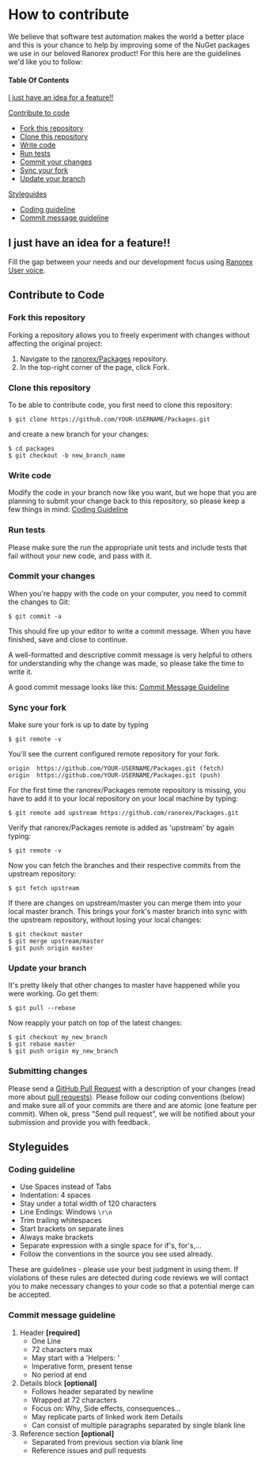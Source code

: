 # How to contribute

We believe that software test automation makes the world a better place and this is your chance to help by improving some of the NuGet packages we use in our beloved Ranorex product! For this here are the guidelines we'd like you to follow:

#### Table Of Contents

[I just have an idea for a feature!!](#i-just-have-an-idea-for-a-feature!!)

[Contribute to code](#contribute-to-code)
  * [Fork this repository](#fork-this-repository)
  * [Clone this repository](#clone-this-repository)
  * [Write code](#write-code)
  * [Run tests](#run-tests)
  * [Commit your changes](#commit-your-changes)
  * [Sync your fork](#sync-your-fork)
  * [Update your branch](#update-your-branch)

[Styleguides](#styleguides)
  * [Coding guideline](#coding-guideline)
  * [Commit message guideline](#commit-message-guideline)

## I just have an idea for a feature!!

Fill the gap between your needs and our development focus using [Ranorex User voice](https://www.ranorex.com/uservoice.html).

## Contribute to Code

### Fork this repository

Forking a repository allows you to freely experiment with changes without affecting the original project:

1. Navigate to the [ranorex/Packages](https://github.com/ranorex/Packages) repository.
2. In the top-right corner of the page, click Fork.

### Clone this repository

To be able to contribute code, you first need to clone this repository:
    
    $ git clone https://github.com/YOUR-USERNAME/Packages.git

and create a new branch for your changes:

    $ cd packages
    $ git checkout -b new_branch_name

### Write code

Modify the code in your branch now like you want, but we hope that you are planning to submit your change back to this repository, so please keep a few things in mind: [Coding Guideline](#coding-guideline)

### Run tests

Please make sure the run the appropriate unit tests and include tests that fail without your new code, and pass with it.

### Commit your changes

When you're happy with the code on your computer, you need to commit the changes to Git:

    $ git commit -a

This should fire up your editor to write a commit message. When you have finished, save and close to continue.

A well-formatted and descriptive commit message is very helpful to others for understanding why the change was made, so please take the time to write it.

A good commit message looks like this: [Commit Message Guideline](#commit-message-guideline)

### Sync your fork

Make sure your fork is up to date by typing

    $ git remote -v

You'll see the current configured remote repository for your fork.

    origin  https://github.com/YOUR-USERNAME/Packages.git (fetch)
    origin  https://github.com/YOUR-USERNAME/Packages.git (push)

For the first time the ranorex/Packages remote repository is missing, you have to add it to your local repository on your local machine by typing:

    $ git remote add upstream https://github.com/ranorex/Packages.git

Verify that ranorex/Packages remote is added as 'upstream' by again typing:

    $ git remote -v

Now you can fetch the branches and their respective commits from the upstream repository:

    $ git fetch upstream

If there are changes on upstream/master you can merge them into your local master branch. This brings your fork's master branch into sync with the upstream repository, without losing your local changes:

    $ git checkout master
    $ git merge upstream/master
    $ git push origin master

### Update your branch

It's pretty likely that other changes to master have happened while you were working. Go get them:

    $ git pull --rebase

Now reapply your patch on top of the latest changes:

    $ git checkout my_new_branch
    $ git rebase master
    $ git push origin my_new_branch

### Submitting changes

Please send a [GitHub Pull Request](https://github.com/ranorex/Packages/pull/new/master) with a description of your changes (read more about [pull requests](http://help.github.com/pull-requests/)). Please follow our coding conventions (below) and make sure all of your commits are there and are atomic (one feature per commit).
When ok, press "Send pull request", we will be notified about your submission and provide you with feedback.

## Styleguides

### Coding guideline

+ Use Spaces instead of Tabs
+ Indentation: 4 spaces
+ Stay under a total width of 120 characters
+ Line Endings: Windows `\r\n`
+ Trim trailing whitespaces
+ Start brackets on separate lines
+ Always make brackets
+ Separate expression with a single space for if's, for's,...
+ Follow the conventions in the source you see used already.

These are guidelines - please use your best judgment in using them. If violations of these rules are detected during code reviews we will contact you to make necessary changes to your code so that a potential merge can be accepted.

### Commit message guideline

1. Header **[required]**
    + One Line
    + 72 characters max
    + May start with a 'Helpers: '
    + Imperative form, present tense
    + No period at end
2. Details block **[optional]**
    + Follows header separated by newline
    + Wrapped at 72 characters
    + Focus on: Why, Side effects, consequences...
    + May replicate parts of linked work item Details
    + Can consist of multiple paragraphs separated by single blank line
3. Reference section **[optional]**
    + Separated from previous section via blank line
    + Reference issues and pull requests
